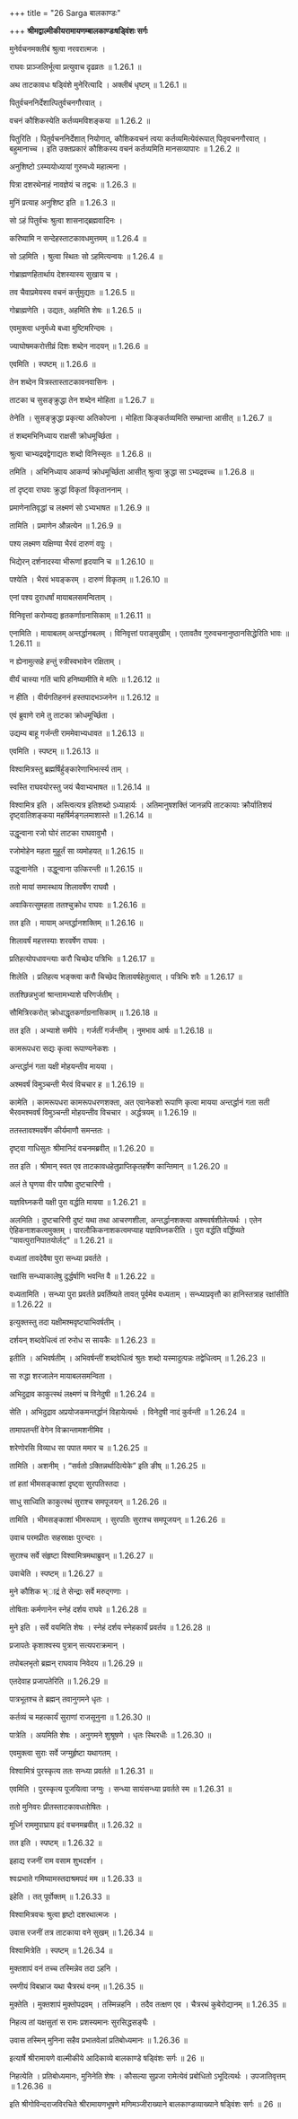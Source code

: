 +++
title = "26 Sarga बालकाण्डः"

+++
**श्रीमद्वाल्मीकीयरामायणम्बालकाण्डःषड्विंशः सर्गः**

मुनेर्वचनमक्लीबं श्रुत्वा नरवरात्मजः ।

राघवः प्राञ्जलिर्भूत्वा प्रत्युवाच दृढव्रतः ॥ 1.26.1 ॥

अथ ताटकावधः षड्विंशे मुनेरित्यादि । अक्लीबं धृष्टम् ॥ 1.26.1 ॥

पितुर्वचननिर्देशात्पितुर्वचनगौरवात् ।

वचनं कौशिकस्येति कर्तव्यमविशङ्कया ॥ 1.26.2 ॥

पितुरिति । पितुर्वचननिर्देशात् नियोगात्, कौशिकवचनं त्वया कर्तव्यमित्येवंरूपात् पितृवचनगौरवात् । बहुमानाच्च । इति उक्तप्रकारं कौशिकस्य वचनं कर्तव्यमिति मानसव्यापारः ॥ 1.26.2 ॥

अनुशिष्टो ऽस्म्ययोध्यायां गुरुमध्ये महात्मना ।

पित्रा दशरथेनाहं नावज्ञेयं च तद्वचः ॥ 1.26.3 ॥

मुनिं प्रत्याह अनुशिष्ट इति ॥ 1.26.3 ॥

सो ऽहं पितुर्वचः श्रुत्वा शासनाद्ब्रह्मवादिनः ।

करिष्यामि न सन्देहस्ताटकावधमुत्तमम् ॥ 1.26.4 ॥

सो ऽहमिति । श्रुत्वा स्थितः सो ऽहमित्यन्वयः ॥ 1.26.4 ॥

गोब्राह्मणहितार्थाय देशस्यास्य सुखाय च ।

तव चैवाप्रमेयस्य वचनं कर्त्तुमुद्यतः ॥ 1.26.5 ॥

गोब्राह्मणेति । उद्यतः, अहमिति शेषः ॥ 1.26.5 ॥

एवमुक्त्वा धनुर्मध्ये बध्वा मुष्टिमरिन्दमः ।

ज्याघोषमकरोत्तीव्रं दिशः शब्देन नादयन् ॥ 1.26.6 ॥

एवमिति । स्पष्टम् ॥ 1.26.6 ॥

तेन शब्देन वित्रस्तास्ताटकावनवासिनः ।

ताटका च सुसङ्क्रुद्धा तेन शब्देन मोहिता ॥ 1.26.7 ॥

तेनेति । सुसङ्क्रुद्धा प्रकृत्या अतिकोपना । मोहिता किङ्कर्तव्यमिति सम्भ्रान्ता आसीत् ॥ 1.26.7 ॥

तं शब्दमभिनिध्याय राक्षसी क्रोधमूर्च्छिता ।

श्रुत्वा चाभ्यद्रवद्वेगाद्यतः शब्दो विनिस्सृतः ॥ 1.26.8 ॥

तमिति । अभिनिध्याय आकर्ण्य क्रोधमूर्च्छिता आसीत् श्रुत्वा क्रुद्धा सा ऽभ्यद्रवच्च ॥ 1.26.8 ॥

तां दृष्ट्वा राघवः क्रुद्धां विकृतां विकृताननाम् ।

प्रमाणेनातिवृद्धां च लक्ष्मणं सो ऽभ्यभाषत ॥ 1.26.9 ॥

तामिति । प्रमाणेन औन्नत्येन ॥ 1.26.9 ॥

पश्य लक्ष्मण यक्षिण्या भैरवं दारुणं वपुः ।

भिद्येरन् दर्शनादस्या भीरूणां हृदयानि च ॥ 1.26.10 ॥

पश्येति । भैरवं भयङ्करम् । दारुणं विकृतम् ॥ 1.26.10 ॥

एनां पश्य दुराधर्षां मायाबलसमन्विताम् ।

विनिवृत्तां करोम्यद्य हृतकर्णाग्रनासिकाम् ॥ 1.26.11 ॥

एनामिति । मायाबलम् अन्तर्द्धानबलम् । विनिवृत्तां पराङ्मुखीम् । एतावतैव गुरुवचनानुष्ठानसिद्धेरिति भावः ॥ 1.26.11 ॥

न ह्येनामुत्सहे हन्तुं स्त्रीस्वभावेन रक्षिताम् ।

वीर्यं चास्या गतिं चापि हनिष्यामीति मे मतिः ॥ 1.26.12 ॥

न हीति । वीर्यगतिहननं हस्तपादभञ्जनेन ॥ 1.26.12 ॥

एवं ब्रुवाणे रामे तु ताटका क्रोधमूर्च्छिता ।

उद्यम्य बाहू गर्जन्ती राममेवाभ्यधावत ॥ 1.26.13 ॥

एवमिति । स्पष्टम् ॥ 1.26.13 ॥

विश्वामित्रस्तु ब्रह्मर्षिर्हुङ्कारेणाभिभर्त्स्य ताम् ।

स्वस्ति राघवयोरस्तु जयं चैवाभ्यभाषत ॥ 1.26.14 ॥

विश्वामित्र इति । अस्त्वित्यत्र इतिशब्दो ऽध्याहार्यः । अतिमानुषशक्तिं जानन्नपि ताटकायाः क्रौर्यातिशयं दृष्ट्वातिशङ्कया महर्षिर्मङ्गलमाशास्ते ॥ 1.26.14 ॥

उद्धून्वाना रजो घोरं ताटका राघवावुभौ ।

रजोमोहेन महता मुहूर्तं सा व्यमोहयत् ॥ 1.26.15 ॥

उद्धून्वानेति । उद्धून्वाना उत्किरन्ती ॥ 1.26.15 ॥

ततो मायां समास्थाय शिलावर्षेण राघवौ ।

अवाकिरत्सुमहता ततश्चुक्रोध राघवः ॥ 1.26.16 ॥

तत इति । मायाम् अन्तर्द्धानशक्तिम् ॥ 1.26.16 ॥

शिलावर्षं महत्तस्याः शरवर्षेण राघवः ।

प्रतिहत्योपधावन्त्याः करौ चिच्छेद पत्रिभिः ॥ 1.26.17 ॥

शिलेति । प्रतिहत्य भङ्क्त्वा करौ चिच्छेद शिलावर्षहेतुत्वात् । पत्रिभिः शरैः ॥ 1.26.17 ॥

ततश्छिन्नभुजां श्रान्तामभ्याशे परिगर्जतीम् ।

सौमित्रिरकरोत् क्रोधाद्धृतकर्णाग्रनासिकाम् ॥ 1.26.18 ॥

तत इति । अभ्याशे समीपे । गर्जतीं गर्जन्तीम् । नुमभाव आर्षः ॥ 1.26.18 ॥

कामरूपधरा सद्यः कृत्वा रूपाण्यनेकशः ।

अन्तर्द्धानं गता यक्षी मोहयन्तीव मायया ।

अश्मवर्षं विमुञ्चन्ती भैरवं विचचार ह ॥ 1.26.19 ॥

कामेति । कामरूपधरा कामरूपधरणशक्ता, अत एवानेकशो रूपाणि कृत्वा मायया अन्तर्द्धानं गता सती भैरवमश्मवर्षं विमुञ्चन्ती मोहयन्तीव विचचार । अर्द्धत्रयम् ॥ 1.26.19 ॥

ततस्तावश्मवर्षेण कीर्यमाणौ समन्ततः ।

दृष्ट्वा गाधिसुतः श्रीमानिदं वचनमब्रवीत् ॥ 1.26.20 ॥

तत इति । श्रीमान् स्वत एव ताटकावधहेतुप्राप्तिकृतहर्षेण कान्तिमान् ॥ 1.26.20 ॥

अलं ते घृणया वीर पापैषा दुष्टचारिणी ।

यज्ञविघ्नकरी यक्षी पुरा वर्द्धति मायया ॥ 1.26.21 ॥

अलमिति । दुष्टचारिणी दुष्टं यथा तथा आचरणशीला, अन्तर्द्धानशक्त्या अश्मवर्षशीलेत्यर्थः । एतेन ऐहिकनाशकत्वमुक्तम् । पारलौकिकनाशकत्वमप्याह यज्ञविघ्नकरीति । पुरा वर्द्धति वर्द्धिष्यते “यावत्पुरानिपातयोर्लट्” ॥ 1.26.21 ॥

वध्यतां तावदेवैषा पुरा सन्ध्या प्रवर्तते ।

रक्षांसि सन्ध्याकालेषु दुर्द्धर्षाणि भवन्ति वै ॥ 1.26.22 ॥

वध्यतामिति । सन्ध्या पुरा प्रवर्तते प्रवर्तिष्यते तावत् पूर्वमेव वध्यताम् । सन्ध्याप्रवृत्तौ का हानिस्तत्राह रक्षांसीति ॥ 1.26.22 ॥

इत्युक्तस्तु तदा यक्षीमश्मवृष्ट्याभिवर्षतीम् ।

दर्शयन् शब्दवेधित्वं तां रुरोध स सायकैः ॥ 1.26.23 ॥

इतीति । अभिवर्षतीम् । अभिवर्षन्तीं शब्दवेधित्वं श्रुतः शब्दो यस्मादुत्पन्नः तद्वेधित्वम् ॥ 1.26.23 ॥

सा रुद्धा शरजालेन मायाबलसमन्विता ।

अभिदुद्राव काकुत्स्थं लक्ष्मणं च विनेदुषी ॥ 1.26.24 ॥

सेति । अभिदुद्राव अप्रयोजकमन्तर्द्धानं विहायेत्यर्थः । विनेदुषी नादं कुर्वन्ती ॥ 1.26.24 ॥

तामापतन्तीं वेगेन विक्रान्तामशनीमिव ।

शरेणोरसि विव्याध सा पपात ममार च ॥ 1.26.25 ॥

तामिति । अशनीम् । “सर्वतो ऽक्तिन्नर्थादित्येके” इति ङीष् ॥ 1.26.25 ॥

तां हतां भीमसङ्काशां दृष्ट्वा सुरपतिस्तदा ।

साधु साध्विति काकुत्स्थं सुराश्च समपूजयन् ॥ 1.26.26 ॥

तामिति । भीमसङ्काशां भीमरूपाम् । सुरपतिः सुराश्च समपूजयन् ॥ 1.26.26 ॥

उवाच परमप्रीतः सहस्राक्षः पुरन्दरः ।

सुराश्च सर्वे संहृष्टा विश्वामित्रमथाब्रुवन् ॥ 1.26.27 ॥

उवाचेति । स्पष्टम् ॥ 1.26.27 ॥

मुने कौशिक भ्ाद्रं ते सेन्द्राः सर्वे मरुद्गणाः ।

तोषिताः कर्मणानेन स्नेहं दर्शय राघवे ॥ 1.26.28 ॥

मुने इति । सर्वे वयमिति शेषः । स्नेहं दर्शय स्नेहकार्यं प्रवर्तय ॥ 1.26.28 ॥

प्रजापतेः कृशाश्वस्य पुत्रान् सत्यपराक्रमान् ।

तपोबलभृतो ब्रह्मन् राघवाय निवेदय ॥ 1.26.29 ॥

एतदेवाह प्रजापतेरिति ॥ 1.26.29 ॥

पात्रभूतश्च ते ब्रह्मन् तवानुगमने धृतः ।

कर्तव्यं च महत्कार्यं सुराणां राजसूनुना ॥ 1.26.30 ॥

पात्रेति । अयमिति शेषः । अनुगमने शुश्रूषणे । धृतः स्थिरधीः ॥ 1.26.30 ॥

एवमुक्त्वा सुराः सर्वे जग्मुर्हृष्टा यथागतम् ।

विश्वामित्रं पुरस्कृत्य ततः सन्ध्या प्रवर्तते ॥ 1.26.31 ॥

एवमिति । पुरस्कृत्य पूजयित्वा जग्मुः । सन्ध्या सायंसन्ध्या प्रवर्तते स्म ॥ 1.26.31 ॥

ततो मुनिवरः प्रीतस्ताटकावधतोषितः ।

मूर्ध्नि राममुपाघ्राय इदं वचनमब्रवीत् ॥ 1.26.32 ॥

तत इति । स्पष्टम् ॥ 1.26.32 ॥

इहाद्य रजनीं राम वसाम शुभदर्शन ।

श्वःप्रभाते गमिष्यामस्तदाश्रमपदं मम ॥ 1.26.33 ॥

इहेति । तत् पूर्वोक्तम् ॥ 1.26.33 ॥

विश्वामित्रवचः श्रुत्वा हृष्टो दशरथात्मजः ।

उवास रजनीं तत्र ताटकाया वने सुखम् ॥ 1.26.34 ॥

विश्वामित्रेति । स्पष्टम् ॥ 1.26.34 ॥

मुक्तशापं वनं तच्च तस्मिन्नेव तदा ऽहनि ।

रमणीयं विबभ्राज यथा चैत्ररथं वनम् ॥ 1.26.35 ॥

मुक्तेति । मुक्तशापं मुक्तोपद्रवम् । तस्मिन्नहनि । तदैव तत्क्षण एव । चैत्ररथं कुबेरोद्यानम् ॥ 1.26.35 ॥

निहत्य तां यक्षसुतां स रामः प्रशस्यमानः सुरसिद्धसङ्घैः ।

उवास तस्मिन् मुनिना सहैव प्रभातवेलां प्रतिबोध्यमानः ॥ 1.26.36 ॥

इत्यार्षे श्रीरामायणे वाल्मीकीये आदिकाव्ये बालकाण्डे षड्विंशः सर्गः ॥ 26 ॥

निहत्येति । प्रतिबोध्यमानः, मुनिनेति शेषः । कौसल्या सुप्रजा रामेत्येवं प्रबोधितो ऽभूदित्यर्थः । उपजातिवृत्तम् ॥ 1.26.36 ॥

इति श्रीगोविन्दराजविरचिते श्रीरामायणभूषणे मणिमञ्जीराख्याने बालकाण्डव्याख्याने षड्विंशः सर्गः ॥ 26 ॥
